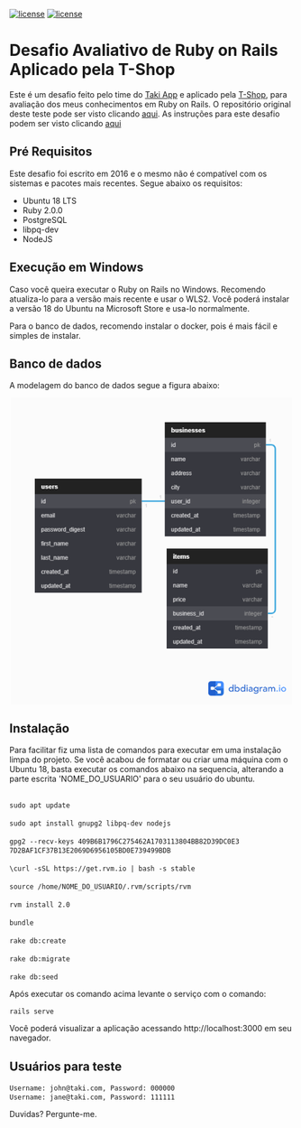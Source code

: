 [![license](https://img.shields.io/badge/Ruby-v2.0.0-red)]()
[![license](https://img.shields.io/badge/Rails-v4.2.5.1-blue)]()

# Desafio Avaliativo de Ruby on Rails Aplicado pela T-Shop

Este é um desafio feito pelo time do [Taki App](https://takiapp.com.br/) e aplicado pela [T-Shop](https://www.tshopapp.com.br/), para avaliação dos meus conhecimentos em Ruby on Rails. O repositório original deste teste pode ser visto clicando [aqui](https://github.com/biancaquintan/taki-rails-interview). As instruções para este desafio podem ser visto clicando [aqui](doc/DESAFIO.md)


## Pré Requisitos

Este desafio foi escrito em 2016 e o mesmo não é compatível com os sistemas e pacotes mais recentes. Segue abaixo os requisitos:

- Ubuntu 18 LTS
- Ruby 2.0.0
- PostgreSQL
- libpq-dev
- NodeJS

## Execução em Windows

Caso você queira executar o Ruby on Rails no Windows. Recomendo atualiza-lo para a versão mais recente e usar o WLS2. Você poderá instalar a versão 18 do Ubuntu na Microsoft Store e usa-lo normalmente.

Para o banco de dados, recomendo instalar o docker, pois é mais fácil e simples de instalar.

## Banco de dados

A modelagem do banco de dados segue a figura abaixo:

<img src="doc/assets/banco-de-dados.png" style="max-width: 500px; margin: auto;display: block;">

## Instalação

Para facilitar fiz uma lista de comandos para executar em uma instalação limpa do projeto. Se você acabou de formatar ou criar uma máquina com o Ubuntu 18, basta executar os comandos abaixo na sequencia, alterando a parte escrita 'NOME_DO_USUARIO' para o seu usuário do ubuntu.

```

sudo apt update

sudo apt install gnupg2 libpq-dev nodejs

gpg2 --recv-keys 409B6B1796C275462A1703113804BB82D39DC0E3 7D2BAF1CF37B13E2069D6956105BD0E739499BDB

\curl -sSL https://get.rvm.io | bash -s stable

source /home/NOME_DO_USUARIO/.rvm/scripts/rvm

rvm install 2.0

bundle

rake db:create

rake db:migrate

rake db:seed

```

Após executar os comando acima levante o serviço com o comando:

```
rails serve
```

Você poderá visualizar a aplicação acessando http://localhost:3000 em seu navegador.

## Usuários para teste

```
Username: john@taki.com, Password: 000000
Username: jane@taki.com, Password: 111111
```

Duvidas? Pergunte-me.
